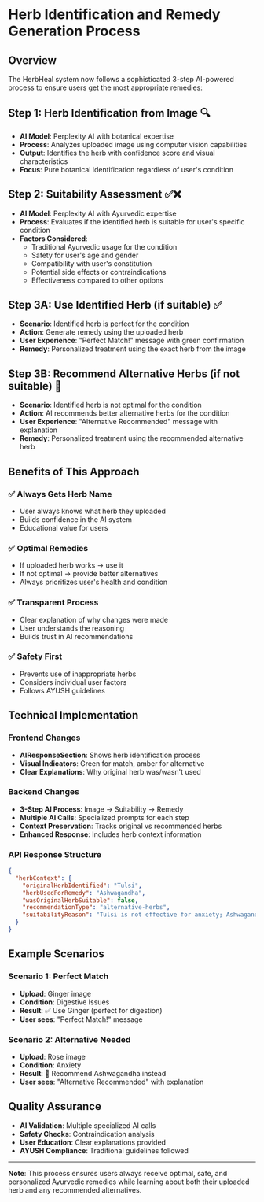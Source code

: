 # Herb Identification and Remedy Generation Process

## Overview

The HerbHeal system now follows a sophisticated 3-step AI-powered process to ensure users get the most appropriate remedies:

## Step 1: Herb Identification from Image 🔍

- **AI Model**: Perplexity AI with botanical expertise
- **Process**: Analyzes uploaded image using computer vision capabilities
- **Output**: Identifies the herb with confidence score and visual characteristics
- **Focus**: Pure botanical identification regardless of user's condition

## Step 2: Suitability Assessment ✅❌

- **AI Model**: Perplexity AI with Ayurvedic expertise  
- **Process**: Evaluates if the identified herb is suitable for user's specific condition
- **Factors Considered**:
  - Traditional Ayurvedic usage for the condition
  - Safety for user's age and gender
  - Compatibility with user's constitution
  - Potential side effects or contraindications
  - Effectiveness compared to other options

## Step 3A: Use Identified Herb (if suitable) ✅

- **Scenario**: Identified herb is perfect for the condition
- **Action**: Generate remedy using the uploaded herb
- **User Experience**: "Perfect Match!" message with green confirmation
- **Remedy**: Personalized treatment using the exact herb from the image

## Step 3B: Recommend Alternative Herbs (if not suitable) 🔄

- **Scenario**: Identified herb is not optimal for the condition
- **Action**: AI recommends better alternative herbs for the condition
- **User Experience**: "Alternative Recommended" message with explanation
- **Remedy**: Personalized treatment using the recommended alternative herb

## Benefits of This Approach

### ✅ Always Gets Herb Name
- User always knows what herb they uploaded
- Builds confidence in the AI system
- Educational value for users

### ✅ Optimal Remedies
- If uploaded herb works → use it
- If not optimal → provide better alternatives
- Always prioritizes user's health and condition

### ✅ Transparent Process
- Clear explanation of why changes were made
- User understands the reasoning
- Builds trust in AI recommendations

### ✅ Safety First
- Prevents use of inappropriate herbs
- Considers individual user factors
- Follows AYUSH guidelines

## Technical Implementation

### Frontend Changes
- **AIResponseSection**: Shows herb identification process
- **Visual Indicators**: Green for match, amber for alternative
- **Clear Explanations**: Why original herb was/wasn't used

### Backend Changes
- **3-Step AI Process**: Image → Suitability → Remedy
- **Multiple AI Calls**: Specialized prompts for each step
- **Context Preservation**: Tracks original vs recommended herbs
- **Enhanced Response**: Includes herb context information

### API Response Structure
```json
{
  "herbContext": {
    "originalHerbIdentified": "Tulsi",
    "herbUsedForRemedy": "Ashwagandha", 
    "wasOriginalHerbSuitable": false,
    "recommendationType": "alternative-herbs",
    "suitabilityReason": "Tulsi is not effective for anxiety; Ashwagandha is better suited"
  }
}
```

## Example Scenarios

### Scenario 1: Perfect Match
- **Upload**: Ginger image
- **Condition**: Digestive Issues
- **Result**: ✅ Use Ginger (perfect for digestion)
- **User sees**: "Perfect Match!" message

### Scenario 2: Alternative Needed
- **Upload**: Rose image  
- **Condition**: Anxiety
- **Result**: 🔄 Recommend Ashwagandha instead
- **User sees**: "Alternative Recommended" with explanation

## Quality Assurance

- **AI Validation**: Multiple specialized AI calls
- **Safety Checks**: Contraindication analysis
- **User Education**: Clear explanations provided
- **AYUSH Compliance**: Traditional guidelines followed

---

**Note**: This process ensures users always receive optimal, safe, and personalized Ayurvedic remedies while learning about both their uploaded herb and any recommended alternatives. 